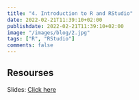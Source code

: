 ```yaml
---
title: "4. Introduction to R and RStudio"
date: 2022-02-21T11:39:10+02:00
publishdate: 2022-02-21T11:39:10+02:00
image: "/images/blog/2.jpg"
tags: ["R", "RStudio"]
comments: false
---
```


## Resourses

Slides: [Click here](/slides/4Introduction_to_R_and_RStudio/1_intro_R_IASSL.html)